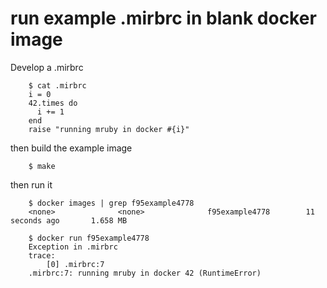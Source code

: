 # run example .mirbrc in blank docker image

Develop a .mirbrc

        $ cat .mirbrc 
        i = 0
        42.times do
          i += 1
        end
        raise "running mruby in docker #{i}"

then build the example image

        $ make

then run it

        $ docker images | grep f95example4778
        <none>              <none>              f95example4778        11 seconds ago       1.658 MB

        $ docker run f95example4778
        Exception in .mirbrc
        trace:
            [0] .mirbrc:7
        .mirbrc:7: running mruby in docker 42 (RuntimeError)
